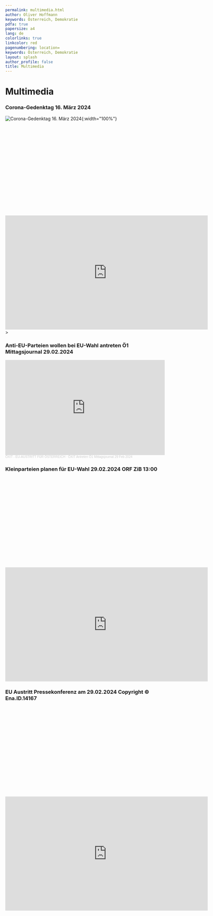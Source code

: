 ```yaml
---
permalink: multimedia.html
author: Oliver Hoffmann
keywords: Österreich, Demokratie
pdfa: true
papersize: a4
lang: de
colorlinks: true
linkcolor: red
pagenumbering: location=
keywords: Österreich, Demokratie
layout: splash
author_profile: false
title: Multimedia
---
```


# Multimedia

### Corona-Gedenktag 16. März 2024

![Corona-Gedenktag 16. März 2024]({{site.url}}{{site.baseurl}}/assets/images/2024-03-16-ÖXIT.png){:width="100%"}

<div class="fluid-width-video-wrapper" style="padding-top: 56.25%;">
    <iframe
        width="640"
        height="360"
        src="https://rumble.com/embed/v4h2euc/?pub=31wbp"
        frameborder="0"
        allow="accelerometer; clipboard-write; encrypted-media; gyroscope; picture-in-picture; web-share"
        allowfullscreen></iframe>
    >
    </iframe>
</div>

### Anti-EU-Parteien wollen bei EU-Wahl antreten Ö1 Mittagsjournal 29.02.2024

<div>
<iframe width="100%" height="300" scrolling="no" frameborder="no" allow="accelerometer; clipboard-write; encrypted-media; gyroscope; picture-in-picture; web-share" src="https://w.soundcloud.com/player/?url=https%3A//api.soundcloud.com/tracks/1766129781&color=%23ff5500&auto_play=false&hide_related=false&show_comments=true&show_user=true&show_reposts=false&show_teaser=true&visual=true"></iframe><div style="font-size: 10px; color: #cccccc;line-break: anywhere;word-break: normal;overflow: hidden;white-space: nowrap;text-overflow: ellipsis; font-family: Interstate,Lucida Grande,Lucida Sans Unicode,Lucida Sans,Garuda,Verdana,Tahoma,sans-serif;font-weight: 100;"><a href="https://soundcloud.com/wahl-216713226" title="ÖXIT - EU-AUSTRITT FÜR ÖSTERREICH" target="_blank" style="color: #cccccc; text-decoration: none;">ÖXIT - EU-AUSTRITT FÜR ÖSTERREICH</a> · <a href="https://soundcloud.com/wahl-216713226/oxit-antreten-o1-mittagsjournal-29-feb-2024" title="ÖXIT Antreten Ö1 Mittagsjournal 29 Feb 2024" target="_blank" style="color: #cccccc; text-decoration: none;">ÖXIT Antreten Ö1 Mittagsjournal 29 Feb 2024</a></div>
</div>

### Kleinparteien planen für EU-Wahl 29.02.2024 ORF ZiB 13:00

<div class="fluid-width-video-wrapper" style="padding-top: 56.25%;">
    <iframe
        width="640"
        height="360"
        src="https://rumble.com/embed/v4eud29/?pub=31wbp"
        frameborder="0"
        allow="accelerometer; clipboard-write; encrypted-media; gyroscope; picture-in-picture; web-share"
        allowfullscreen
    >
    </iframe>
</div>

### EU Austritt Pressekonferenz am 29.02.2024 Copyright ©️ Ena.ID.14167

<div class="fluid-width-video-wrapper" style="padding-top: 56.25%;">
    <iframe
        width="640"
        height="360"
        src="https://www.youtube.com/embed/B8koRlNlkmE?si=jQp_ZO1e-whxXUfW"
        frameborder="0"
        allow="accelerometer; clipboard-write; encrypted-media; gyroscope; picture-in-picture; web-share"
        allowfullscreen
    >
    </iframe>
</div>
